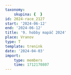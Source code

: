 ```yaml
---
taxonomy:
    skupina: {  }
id: 2024-race_2127
start: '2024-06-12'
end: '2024-06-12'
title: '9. hobby mapáč 2024'
place: Vranov
type: T
template: trenink
date: '2024-04-03'
import:
    type: members
    time: 1712170807
---
```


